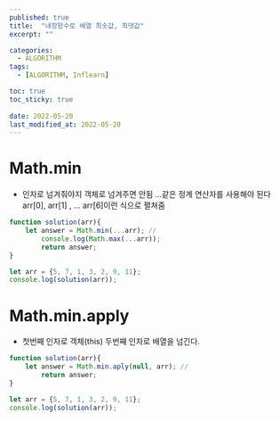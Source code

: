 ```yaml
---
published: true
title:  "내장함수로 배열 최솟값, 최댓값"
excerpt: ""

categories:
  - ALGORITHM
tags:
  - [ALGORITHM, Inflearn]

toc: true
toc_sticky: true
 
date: 2022-05-20
last_modified_at: 2022-05-20
---
```


# Math.min

- 인자로 넘겨줘야지 객체로 넘겨주면 안됨 ...같은 정계 연산자를 사용해야 된다 arr[0], arr[1] , ... arr[6]이런 식으로 펼쳐줌

```javascript
function solution(arr){
    let answer = Math.min(...arr); // 
        console.log(Math.max(...arr));
        return answer;
}

let arr = {5, 7, 1, 3, 2, 9, 11};
console.log(solution(arr));
```

# Math.min.apply

- 첫번째 인자로 객체(this) 두번째 인자로 배열을 넘긴다.

```javascript
function solution(arr){
    let answer = Math.min.aply(null, arr); // 
        return answer;
}

let arr = {5, 7, 1, 3, 2, 9, 11};
console.log(solution(arr));